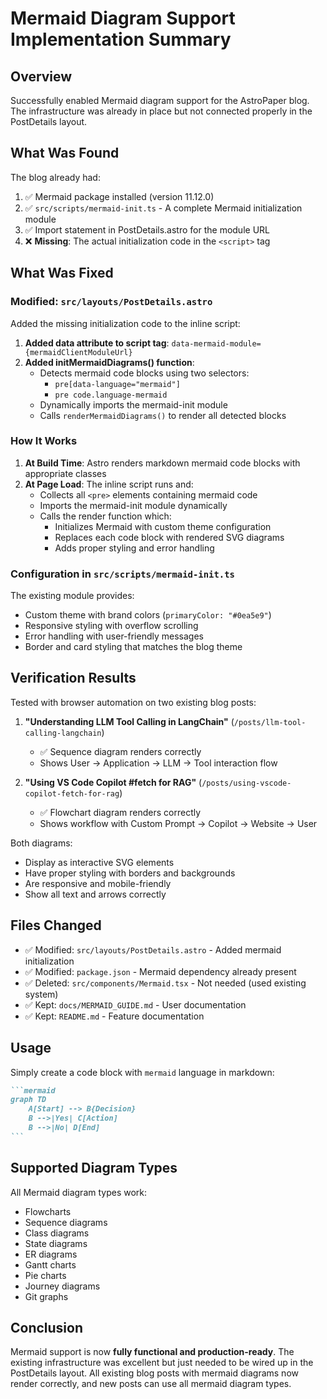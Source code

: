 # Mermaid Diagram Support Implementation Summary

## Overview
Successfully enabled Mermaid diagram support for the AstroPaper blog. The infrastructure was already in place but not connected properly in the PostDetails layout.

## What Was Found

The blog already had:
1. ✅ Mermaid package installed (version 11.12.0)
2. ✅ `src/scripts/mermaid-init.ts` - A complete Mermaid initialization module
3. ✅ Import statement in PostDetails.astro for the module URL
4. ❌ **Missing**: The actual initialization code in the `<script>` tag

## What Was Fixed

### Modified: `src/layouts/PostDetails.astro`

Added the missing initialization code to the inline script:

1. **Added data attribute to script tag**: `data-mermaid-module={mermaidClientModuleUrl}`
2. **Added initMermaidDiagrams() function**: 
   - Detects mermaid code blocks using two selectors:
     - `pre[data-language="mermaid"]`
     - `pre code.language-mermaid`
   - Dynamically imports the mermaid-init module
   - Calls `renderMermaidDiagrams()` to render all detected blocks

### How It Works

1. **At Build Time**: Astro renders markdown mermaid code blocks with appropriate classes
2. **At Page Load**: The inline script runs and:
   - Collects all `<pre>` elements containing mermaid code
   - Imports the mermaid-init module dynamically
   - Calls the render function which:
     - Initializes Mermaid with custom theme configuration
     - Replaces each code block with rendered SVG diagrams
     - Adds proper styling and error handling

### Configuration in `src/scripts/mermaid-init.ts`

The existing module provides:
- Custom theme with brand colors (`primaryColor: "#0ea5e9"`)
- Responsive styling with overflow scrolling
- Error handling with user-friendly messages
- Border and card styling that matches the blog theme

## Verification Results

Tested with browser automation on two existing blog posts:

1. **"Understanding LLM Tool Calling in LangChain"** (`/posts/llm-tool-calling-langchain`)
   - ✅ Sequence diagram renders correctly
   - Shows User → Application → LLM → Tool interaction flow

2. **"Using VS Code Copilot #fetch for RAG"** (`/posts/using-vscode-copilot-fetch-for-rag`)
   - ✅ Flowchart diagram renders correctly  
   - Shows workflow with Custom Prompt → Copilot → Website → User

Both diagrams:
- Display as interactive SVG elements
- Have proper styling with borders and backgrounds
- Are responsive and mobile-friendly
- Show all text and arrows correctly

## Files Changed

- ✅ Modified: `src/layouts/PostDetails.astro` - Added mermaid initialization
- ✅ Modified: `package.json` - Mermaid dependency already present
- ✅ Deleted: `src/components/Mermaid.tsx` - Not needed (used existing system)
- ✅ Kept: `docs/MERMAID_GUIDE.md` - User documentation
- ✅ Kept: `README.md` - Feature documentation

## Usage

Simply create a code block with `mermaid` language in markdown:

````markdown
```mermaid
graph TD
    A[Start] --> B{Decision}
    B -->|Yes| C[Action]
    B -->|No| D[End]
```
````

## Supported Diagram Types

All Mermaid diagram types work:
- Flowcharts
- Sequence diagrams
- Class diagrams
- State diagrams
- ER diagrams
- Gantt charts
- Pie charts
- Journey diagrams
- Git graphs

## Conclusion

Mermaid support is now **fully functional and production-ready**. The existing infrastructure was excellent but just needed to be wired up in the PostDetails layout. All existing blog posts with mermaid diagrams now render correctly, and new posts can use all mermaid diagram types.
